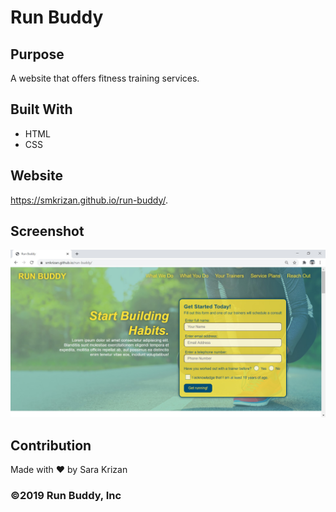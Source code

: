 # Run Buddy

## Purpose
A website that offers fitness training services.

## Built With
* HTML
* CSS

## Website
https://smkrizan.github.io/run-buddy/.

## Screenshot
<img src="assets/images/Screenshot-run-buddy.jpg" alt="screenshot of Run-Buddy homepage">

## Contribution
Made with ❤️ by Sara Krizan

### ©2019 Run Buddy, Inc
